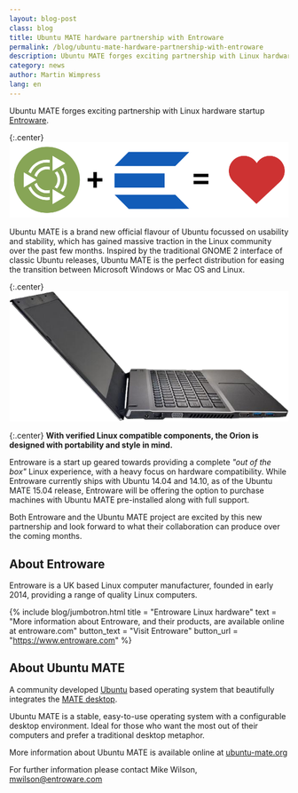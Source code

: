```yaml
---
layout: blog-post
class: blog
title: Ubuntu MATE hardware partnership with Entroware
permalink: /blog/ubuntu-mate-hardware-partnership-with-entroware
description: Ubuntu MATE forges exciting partnership with Linux hardware startup Entroware
category: news
author: Martin Wimpress
lang: en
---
```


Ubuntu MATE forges exciting partnership with Linux hardware startup [Entroware](https://www.entroware.com).

{:.center}
![Ubuntu MATE and Entroware](/images/blog/merch/entroware/ubuntu-mate-entroware.png)

Ubuntu MATE is a brand new official flavour of Ubuntu focussed on usability and
stability, which has gained massive traction in the Linux community over the
past few months. Inspired by the traditional GNOME 2 interface of classic Ubuntu
releases, Ubuntu MATE is the perfect distribution for easing the transition
between Microsoft Windows or Mac OS and Linux.

{:.center}
![Ubuntu MATE and Entroware](/images/blog/merch/entroware/entroware-orion.png)

{:.center}
**With verified Linux compatible components, the Orion is designed with portability and style in mind.**

Entroware is a start up geared towards providing a complete *"out of the box"*
Linux experience, with a heavy focus on hardware compatibility. While Entroware
currently ships with Ubuntu 14.04 and 14.10, as of the Ubuntu MATE 15.04 release,
Entroware will be offering the option to purchase machines with Ubuntu MATE
pre-installed along with full support.

Both Entroware and the Ubuntu MATE project are excited by this new partnership
and look forward to what their collaboration can produce over the coming months.

## About Entroware

Entroware is a UK based Linux computer manufacturer, founded in early 2014,
providing a range of quality Linux computers.

{% include blog/jumbotron.html
    title = "Entroware Linux hardware"
    text = "More information about Entroware, and their products, are available online at entroware.com"
    button_text = "Visit Entroware"
    button_url = "https://www.entroware.com"
%}

## About Ubuntu MATE

A community developed [Ubuntu](http://www.ubuntu.com) based operating system that
beautifully integrates the [MATE desktop](http://mate-desktop.org).

Ubuntu MATE is a stable, easy-to-use operating system with a configurable desktop
environment. Ideal for those who want the most out of their computers and prefer
a traditional desktop metaphor.

More information about Ubuntu MATE is available online at [ubuntu-mate.org](https://ubuntu-mate.org)

For further information please contact Mike Wilson, [mwilson@entroware.com](mailto:mwilson@entroware.com)
